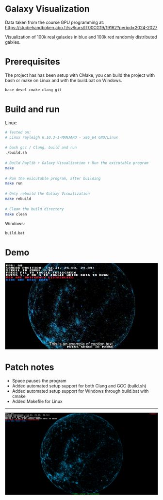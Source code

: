 # Galaxy Visualization

Data taken from the course GPU programming at: https://studiehandboken.abo.fi/sv/kurs/IT00CG19/19162?period=2024-2027

Visualization of 100k real galaxies in blue and 100k red randomly distributed galxies.


# Prerequisites
The project has has been setup with CMake, you can build the project with bash or make on Linux and with the build.bat on Windows.

```bash
base-devel cmake clang git
```

# Build and run

Linux:

```bash
# Tested on: 
# Linux rayleigh 6.10.3-1-MANJARO - x86_64 GNU/Linux

# bash gcc / Clang, build and run
./build.sh

# Build Raylib + Galaxy Visualization + Run the exicutable program
make

# Run the exicutable program, after building
make run

# Only rebuild the Galaxy Visualization
make rebuild

# Clean the build directory
make clean
```

Windows:

```cmd
build.bat
```

# Demo

![demo](demo.gif "demo.gif")


# Patch notes

-   Space pauses the program
-   Added automated setup support for both Clang and GCC (build.sh)
-   Added automated setup support for Windows through build.bat with cmake
-   Added Makefile for Linux

---

![screen](screenshot.png "screenshot.png")
